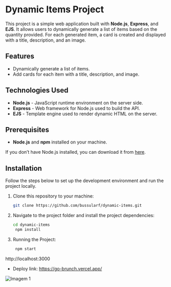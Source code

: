 # Dynamic Items Project

This project is a simple web application built with **Node.js**, **Express**, and **EJS**. It allows users to dynamically generate a list of items based on the quantity provided. For each generated item, a card is created and displayed with a title, description, and an image.

## Features

- Dynamically generate a list of items.
- Add cards for each item with a title, description, and image.

## Technologies Used

- **Node.js** - JavaScript runtime environment on the server side.
- **Express** - Web framework for Node.js used to build the API.
- **EJS** - Template engine used to render dynamic HTML on the server.

## Prerequisites

- **Node.js** and **npm** installed on your machine.

If you don’t have Node.js installed, you can download it from [here](https://nodejs.org/).

## Installation

Follow the steps below to set up the development environment and run the project locally.

1. Clone this repository to your machine:

   ```bash
   git clone https://github.com/bussularf/dynamic-items.git


2. Navigate to the project folder and install the project dependencies:

   ```bash
   cd dynamic-items
    npm install

3. Running the Project:

   ```bash
    npm start

http://localhost:3000

- Deploy link: https://go-brunch.vercel.app/

![Imagem 1](./app.png)

